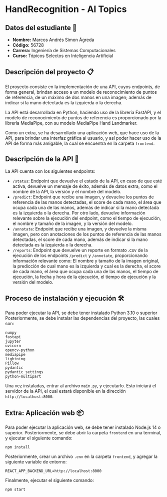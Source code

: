 # HandRecognition - AI Topics
## Datos del estudiante 📝
* **Nombre:** Marcos Andrés Simon Ágreda
* **Código:** 56728
* **Carrera:** Ingeniería de Sistemas Computacionales
* **Curso:** Tópicos Selectos en Inteligencia Artificial

## Descripción del proyecto 📋

El proyecto consiste en la implementación de una API, cuyos endpoints, de forma general, brindan acceso a un modelo de reconocimiento de puntos de referencia, de un máximo de dos manos en una imagen; además de indicar si la mano detectada es la izquierda o la derecha.

La API está desarrollada en Python, haciendo uso de la librería FastAPI, y el modelo de reconocimiento de puntos de referencia es proporcionado por la librería MediaPipe, con su modelo MediaPipe Hand Landmarker.

Como un extra, se ha desarrollado una aplicación web, que hace uso de la API, para brindar una interfaz gráfica al usuario, y así poder hacer uso de la API de forma más amigable, la cual se encuentra en la carpeta `frontend`.

## Descripción de la API 🚀

La API cuenta con los siguientes endpoints:

* `/status`: Endpoint que devuelve el estado de la API, en caso de que esté activa, devuelve un mensaje de éxito, además de datos extra, como el nombre de la API, la versión y el nombre del modelo.
* `/predict`: Endpoint que recibe una imagen, y devuelve los puntos de referencia de las manos detectadas, el score de cada mano, el área que ocupa cada una de las manos, además de indicar si la mano detectada es la izquierda o la derecha. Por otro lado, devuelve información relevante sobre la ejecución del endpoint, como el tiempo de ejecución, el nombre y tamaño de la imagen, y la versión del modelo.
* `/annotate`: Endpoint que recibe una imagen, y devuelve la misma imagen, pero con anotaciones de los puntos de referencia de las manos detectadas, el score de cada mano, además de indicar si la mano detectada es la izquierda o la derecha.
* `/reports`: Endpoint que devuelve un reporte en formato .csv de la ejecución de los endpoints `/predict` y `/annotate`, proporcionando información relevante como: El nombre y tamaño de la imagen original, la predicción de cual mano es la izquierda y cual es la derecha, el score de cada mano, el área que ocupa cada una de las manos, el tiempo de ejecución, la fecha y hora de la ejecución, el tiempo de ejecución y la versión del modelo.

## Proceso de instalación y ejecución 🛠️

Para poder ejecutar la API, se debe tener instalado Python 3.10 o superior Posteriormente, se debe instalar las dependencias del proyecto, las cuales son:

```
numpy
fastapi
jupyter
uvicorn
opencv-python
mediapipe
lightning
Pillow
pydantic
pydantic_settings
python-multipart
```

Una vez instaladas, entrar al archivo `main.py`, y ejecutarlo. Esto iniciará el servidor de la API, el cual estará disponible en la dirección `http://localhost:8000`.

## Extra: Aplicación web 📦

Para poder ejecutar la aplicación web, se debe tener instalado Node.js 14 o superior. Posteriormente, se debe abrir la carpeta `frontend` en una terminal, y ejecutar el siguiente comando:

```
npm install
```

Posteriormente, crear un archivo `.env` en la carpeta `frontend`, y agregar la siguiente variable de entorno:

```
REACT_APP_BACKEND_URL=http://localhost:8000
``` 

Finalmente, ejecutar el siguiente comando:

```
npm start
```

